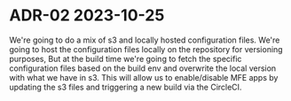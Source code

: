 # ADR-02 2023-10-25

We're going to do a mix of s3 and locally hosted configuration files.
We're going to host the configuration files locally on the repository for versioning purposes,
But at the build time we're going to fetch the specific configuration files based on the build env and overwrite the local version with what we have in s3.
This will allow us to enable/disable MFE apps by updating the s3 files and triggering a new build via the CircleCI.